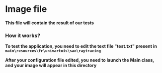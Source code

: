 # Image file

**This file will contain the result of our tests**

### How it works?

**To test the application, you need to edit the text file "test.txt" present in `main\resources\fr\univartois\sae\raytracing`**

**After your configuration file edited, you need to launch the Main class, and your image will appear in this directory**